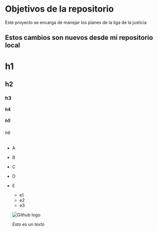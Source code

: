 # Objetivos de la repositorio

Este proyecto se encarga de manejar los planes de la liga de la justicia


## Estos cambios son nuevos desde mi repositorio local

# h1
## h2
### h3
#### h4
##### h5
###### h6

* A
* B
* C
* D
* E
  * e1
  * e2
  * e3
  
  ![Github logo](https://www.jairogarciarincon.com/img/clases/1379.jpg)
  
  *Esto* es un _texto_
